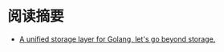 # 阅读摘要

* [A unified storage layer for Golang, let's go beyond storage.](https://github.com/beyondstorage/go-storage)

